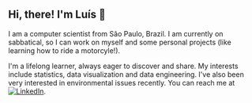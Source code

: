## Hi, there! I'm Luís 👋

I am a computer scientist from São Paulo, Brazil. I am currently on sabbatical, so I can work on myself and some personal projects (like learning how to ride a motorcyle!).

I'm a lifelong learner, always eager to discover and share. My interests include statistics, data visualization and data engineering. I've also been very interested in environmental issues recently.
You can reach me at [![LinkedIn][1.1]][1].

<!-- links to social media icons -->

[1.1]: https://raw.githubusercontent.com/MartinHeinz/MartinHeinz/master/linkedin-3-16.png  (LinkedIn icon without padding)

<!-- links to your social media accounts -->

[1]: https://www.linkedin.com/in/lsflp/

<!--
**lsflp/lsflp** is a ✨ _special_ ✨ repository because its `README.md` (this file) appears on your GitHub profile.

Here are some ideas to get you started:

- 🔭 I’m currently working on ...
- 🌱 I’m currently learning ...
- 👯 I’m looking to collaborate on ...
- 🤔 I’m looking for help with ...
- 💬 Ask me about ...
- 📫 How to reach me: ...
- 😄 Pronouns: ...
- ⚡ Fun fact: ...
-->
